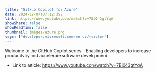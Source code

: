 ```yaml
---
title: "GitHub Copilot for Azure"
date: 2024-12-07T07:12:39Z
link: https://www.youtube.com/watch?v=7Bi043gtYqA
showShare: false
showReadTime: false
thumbnail: images/azure.png
tags: ["developer.microsoft.com/en-us/reactor"]
---
```

Welcome to the GitHub Copilot series - Enabling developers to increase productivity and accelerate software development.

- Link to article: https://www.youtube.com/watch?v=7Bi043gtYqA